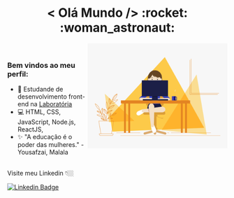 <h1 align="center">< Olá Mundo /> :rocket: :woman_astronaut: </h1> 

<img align="right" src="Img/gif-readme.gif" width="320"/>
  
</br>

### Bem vindos ao meu perfil:

- 🚀 Estudande de desenvolvimento front-end na [Laboratória](https://www.laboratoria.la/br)
- 💻 HTML, CSS, JavaScript, Node.js, ReactJS,
- ✨ "A educação é o poder das mulheres." - Yousafzai, Malala

</br>
Visite meu Linkedin 👇🏼
</br>

[![Linkedin Badge](https://img.shields.io/badge/-LinkedIn-blue?style=flat-square&logo=Linkedin&logoColor=white&link=https://www.linkedin.com/in/julianaalmeidadesouza/)](https://www.linkedin.com/in/julianaalmeidadesouza/) 

<!--
**julianaads/julianaads** is a ✨ _special_ ✨ repository because its `README.md` (this file) appears on your GitHub profile.

